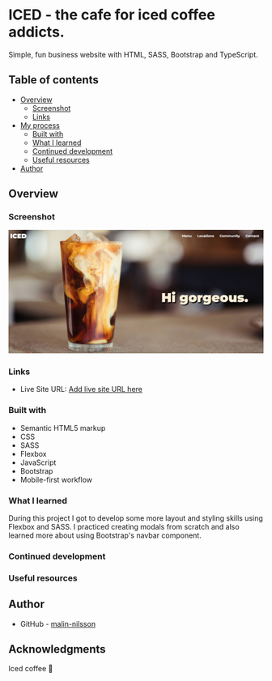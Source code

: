# ICED - the cafe for iced coffee addicts.
Simple, fun business website with HTML, SASS, Bootstrap and TypeScript.

## Table of contents

- [Overview](#overview)
  - [Screenshot](#screenshot)
  - [Links](#links)
- [My process](#my-process)
  - [Built with](#built-with)
  - [What I learned](#what-i-learned)
  - [Continued development](#continued-development)
  - [Useful resources](#useful-resources)
- [Author](#author)

## Overview

### Screenshot

![](src/images/screenshot.jpg)

### Links

- Live Site URL: [Add live site URL here](https://your-live-site-url.com)

### Built with

- Semantic HTML5 markup
- CSS
- SASS
- Flexbox
- JavaScript
- Bootstrap
- Mobile-first workflow

### What I learned
During this project I got to develop some more layout and styling skills using Flexbox and SASS. I practiced creating modals from scratch and also learned more about using Bootstrap's navbar component.

### Continued development

### Useful resources

## Author

- GitHub - [malin-nilsson](https://github.com/malin-nilsson)

## Acknowledgments
Iced coffee 💙
